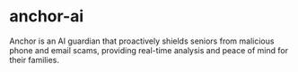 # anchor-ai
Anchor is an AI guardian that proactively shields seniors from malicious phone and email scams, providing real-time analysis and peace of mind for their families.
